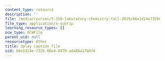 ```yaml
---
content_type: resource
description: ''
file: /media/courses/5-310-laboratory-chemistry-fall-2019/b6e1d14e732b06e40470ada80a1fb074_dgRLgf4oO2s.srt
file_type: application/x-subrip
learning_resource_types: []
ocw_type: OCWFile
parent_uid: null
resourcetype: Other
title: 3play caption file
uid: b6e1d14e-732b-06e4-0470-ada80a1fb074
---
```


